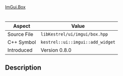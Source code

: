 [ImGui.Box](index.md)
# 
| Aspect | Value |
| --- | --- |
| Source File | `libKestrel/ui/imgui/box.hpp` |
| C++ Symbol | `kestrel::ui::imgui::add_widget` |
| Introduced | Version 0.8.0 |
## Description
